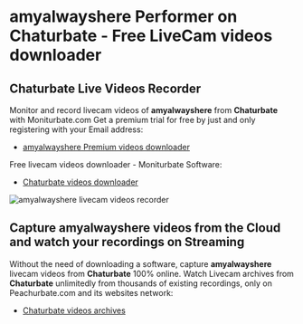 # amyalwayshere Performer on Chaturbate - Free LiveCam videos downloader

## Chaturbate Live Videos Recorder

Monitor and record livecam videos of **amyalwayshere** from **Chaturbate** with Moniturbate.com
Get a premium trial for free by just and only registering with your Email address:
* [amyalwayshere Premium videos downloader](https://moniturbate.com/request-demo-licence-key.html)

Free livecam videos downloader - Moniturbate Software:
* [Chaturbate videos downloader](https://moniturbate.com/moniturbate-download-software.html)

![amyalwayshere livecam videos recorder](https://peachurnet.com/templates/moniturbate-software.png)


## Capture amyalwayshere videos from the Cloud and watch your recordings on Streaming

Without the need of downloading a software, capture **amyalwayshere** livecam videos from **Chaturbate** 100% online.
Watch Livecam archives from **Chaturbate** unlimitedly from thousands of existing recordings, only on Peachurbate.com and its websites network:
* [Chaturbate videos archives](https://peachurnet.com/)